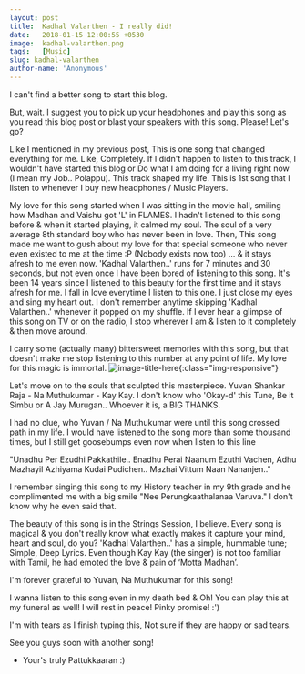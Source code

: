 ```yaml
---
layout: post
title:  Kadhal Valarthen - I really did!
date:   2018-01-15 12:00:55 +0530
image:  kadhal-valarthen.png
tags:   [Music]
slug: kadhal-valarthen
author-name: 'Anonymous'
---
```


I can't find a better song to start this blog. 

But, wait. I suggest you to pick up your headphones and play this song as you read this blog post or blast your speakers with this song. Please! Let's go? 

Like I mentioned in my previous post, This is one song that changed everything for me. Like, Completely. If I didn't happen to listen to this track, I wouldn't have started this blog or Do what I am doing for a living right now (I mean my Job.. Polappu). This track shaped my life. This is 1st song that I listen to whenever I buy new headphones / Music Players. 

My love for this song started when I was sitting in the movie hall, smiling how Madhan and Vaishu got 'L' in FLAMES. I hadn't listened to this song before & when it started playing, it calmed my soul. The soul of a very average 8th standard boy who has never been in love. Then, This song made me want to gush about my love for that special someone who never even existed to me at the time :P (Nobody exists now too) ... & it stays afresh to me even now. 'Kadhal Valarthen..' runs for 7 minutes and 30 seconds, but not even once I have been bored of listening to this song. It's been 14 years since I listened to this beauty for the first time and it stays afresh for me. I fall in love everytime I listen to this one. I just close my eyes and sing my heart out. I don't remember anytime skipping 'Kadhal Valarthen..' whenever it popped on my shuffle. If I ever hear a glimpse of this song on TV or on the radio, I stop wherever I am & listen to it completely & then move around.

I carry some (actually many) bittersweet memories with this song, but that doesn't make me stop listening to this number at any point of life. My love for this magic is immortal. 
![image-title-here](/Manmadhan-Blog.jpg){:class="img-responsive"}

Let's move on to the souls that sculpted this masterpiece. Yuvan Shankar Raja - Na Muthukumar - Kay Kay. I don't know who 'Okay-d' this Tune, Be it Simbu or A Jay Murugan.. Whoever it is, a BIG THANKS.

I had no clue, who Yuvan / Na Muthukumar were until this song crossed path in my life. I would have listened to the song more than some thousand times, but I still get goosebumps even now when listen to this line

"Unadhu Per Ezudhi Pakkathile.. Enadhu Perai Naanum Ezuthi Vachen, Adhu Mazhayil Azhiyama Kudai Pudichen.. Mazhai Vittum Naan Nananjen.."

I remember singing this song to my History teacher in my 9th grade and he complimented me with a big smile 
"Nee Perungkaathalanaa Varuva." I don't know why he even said that. 

The beauty of this song is in the Strings Session, I believe. Every song is magical & you don't really know what exactly makes it capture your mind, heart and soul, do you? 'Kadhal Valarthen..' has a simple, hummable tune; Simple, Deep Lyrics. Even though Kay Kay (the singer) is not too familiar with Tamil, he had emoted the love & pain of ‘Motta Madhan’.

I'm forever grateful to Yuvan, Na Muthukumar for this song!

I wanna listen to this song even in my death bed & Oh! You can play this at my funeral as well! I will rest in peace! Pinky promise! :')

I'm with tears as I finish typing this, Not sure if they are happy or sad tears. 

See you guys soon with another song!

- Your's truly
Pattukkaaran :)
